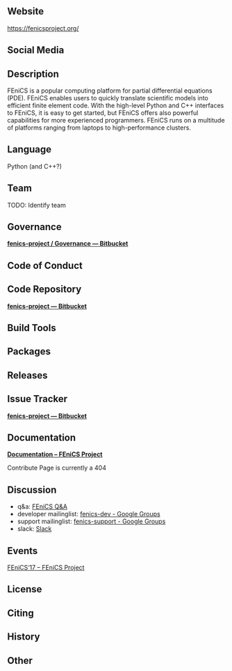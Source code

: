 ## Website

<https://fenicsproject.org/>

## Social Media


## Description

FEniCS is a popular computing platform for partial differential equations (PDE). FEniCS enables users to quickly translate scientific models into efficient finite element code. With the high-level Python and C++ interfaces to FEniCS, it is easy to get started, but FEniCS offers also powerful capabilities for more experienced programmers. FEniCS runs on a multitude of platforms ranging from laptops to high-performance clusters.

## Language

Python (and C++?)


## Team

TODO: Identify team

## Governance

[**fenics-project / Governance — Bitbucket**](https://bitbucket.org/fenics-project/governance)

## Code of Conduct

## Code Repository

[**fenics-project — Bitbucket**](https://bitbucket.org/fenics-project/)

## Build Tools

## Packages

## Releases

## Issue Tracker

[**fenics-project — Bitbucket**](https://bitbucket.org/fenics-project/)

## Documentation

[**Documentation – FEniCS Project**](https://fenicsproject.org/documentation/)

Contribute Page is currently a 404

## Discussion

- q&a: [FEniCS Q&A](https://fenicsproject.org/qa/)
- developer mailinglist: [fenics-dev - Google Groups](https://groups.google.com/forum/#!forum/fenics-dev)
- support mailinglist: [fenics-support - Google Groups](https://groups.google.com/forum/#!forum/fenics-support)
- slack: [Slack](https://fenicsproject.slack.com/)

## Events

[FEniCS‘17 – FEniCS Project](https://fenicsproject.org/fenics17/)

## License

## Citing

## History

## Other
